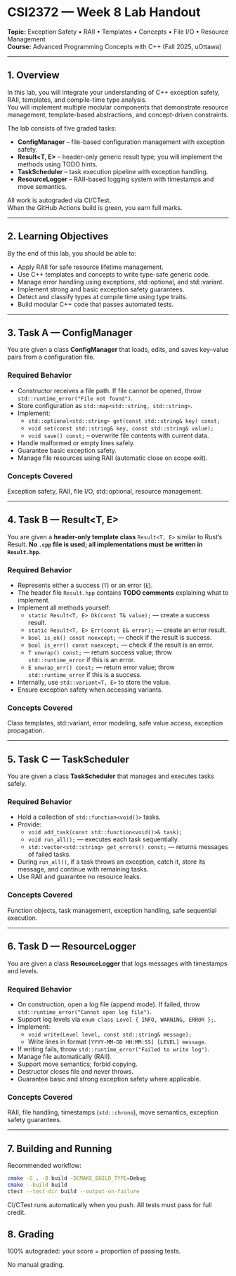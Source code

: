 # CSI2372 — Week 8 Lab Handout

**Topic:** Exception Safety • RAII • Templates • Concepts • File I/O • Resource Management  
**Course:** Advanced Programming Concepts with C++ (Fall 2025, uOttawa)

---

## 1. Overview

In this lab, you will integrate your understanding of C++ exception safety, RAII, templates, and compile-time type analysis.  
You will implement multiple modular components that demonstrate resource management, template-based abstractions, and concept-driven constraints.

The lab consists of five graded tasks:

- **ConfigManager** – file-based configuration management with exception safety.  
- **Result<T, E>** – header-only generic result type; you will implement the methods using TODO hints.  
- **TaskScheduler** – task execution pipeline with exception handling.  
- **ResourceLogger** – RAII-based logging system with timestamps and move semantics.    

All work is autograded via CI/CTest.  
When the GitHub Actions build is green, you earn full marks.

---

## 2. Learning Objectives

By the end of this lab, you should be able to:

- Apply RAII for safe resource lifetime management.  
- Use C++ templates and concepts to write type-safe generic code.  
- Manage error handling using exceptions, std::optional, and std::variant.  
- Implement strong and basic exception safety guarantees.  
- Detect and classify types at compile time using type traits.  
- Build modular C++ code that passes automated tests.

---

## 3. Task A — ConfigManager

You are given a class **ConfigManager** that loads, edits, and saves key–value pairs from a configuration file.

### Required Behavior
- Constructor receives a file path. If file cannot be opened, throw `std::runtime_error("File not found")`.  
- Store configuration as `std::map<std::string, std::string>`.  
- Implement:
  - `std::optional<std::string> get(const std::string& key) const;`
  - `void set(const std::string& key, const std::string& value);`
  - `void save() const;` – overwrite file contents with current data.  
- Handle malformed or empty lines safely.  
- Guarantee basic exception safety.  
- Manage file resources using RAII (automatic close on scope exit).

### Concepts Covered
Exception safety, RAII, file I/O, std::optional, resource management.

---

## 4. Task B — Result<T, E>

You are given a **header-only template class** `Result<T, E>` similar to Rust’s Result. **No `.cpp` file is used; all implementations must be written in `Result.hpp`.**

### Required Behavior
- Represents either a success (`T`) or an error (`E`).  
- The header file `Result.hpp` contains **TODO comments** explaining what to implement.  
- Implement all methods yourself:
  - `static Result<T, E> Ok(const T& value);` — create a success result.  
  - `static Result<T, E> Err(const E& error);` — create an error result.  
  - `bool is_ok() const noexcept;` — check if the result is success.  
  - `bool is_err() const noexcept;` — check if the result is an error.  
  - `T unwrap() const;` — return success value; throw `std::runtime_error` if this is an error.  
  - `E unwrap_err() const;` — return error value; throw `std::runtime_error` if this is a success.  
- Internally, use `std::variant<T, E>` to store the value.  
- Ensure exception safety when accessing variants.

### Concepts Covered
Class templates, std::variant, error modeling, safe value access, exception propagation.

---

## 5. Task C — TaskScheduler

You are given a class **TaskScheduler** that manages and executes tasks safely.

### Required Behavior
- Hold a collection of `std::function<void()>` tasks.  
- Provide:
  - `void add_task(const std::function<void()>& task);`
  - `void run_all();` — executes each task sequentially.
  - `std::vector<std::string> get_errors() const;` — returns messages of failed tasks.  
- During `run_all()`, if a task throws an exception, catch it, store its message, and continue with remaining tasks.  
- Use RAII and guarantee no resource leaks.

### Concepts Covered
Function objects, task management, exception handling, safe sequential execution.

---

## 6. Task D — ResourceLogger

You are given a class **ResourceLogger** that logs messages with timestamps and levels.

### Required Behavior
- On construction, open a log file (append mode). If failed, throw `std::runtime_error("Cannot open log file")`.  
- Support log levels via `enum class Level { INFO, WARNING, ERROR };`.  
- Implement:
  - `void write(Level level, const std::string& message);`  
  - Write lines in format `[YYYY-MM-DD HH:MM:SS] [LEVEL] message`.  
- If writing fails, throw `std::runtime_error("Failed to write log")`.  
- Manage file automatically (RAII).  
- Support move semantics; forbid copying.  
- Destructor closes file and never throws.  
- Guarantee basic and strong exception safety where applicable.

### Concepts Covered
RAII, file handling, timestamps (`std::chrono`), move semantics, exception safety guarantees.

---

## 7. Building and Running

Recommended workflow:

```bash
cmake -S . -B build -DCMAKE_BUILD_TYPE=Debug
cmake --build build
ctest --test-dir build --output-on-failure
```
CI/CTest runs automatically when you push.
All tests must pass for full credit.

## 8. Grading
100% autograded: your score = proportion of passing tests.

No manual grading.
